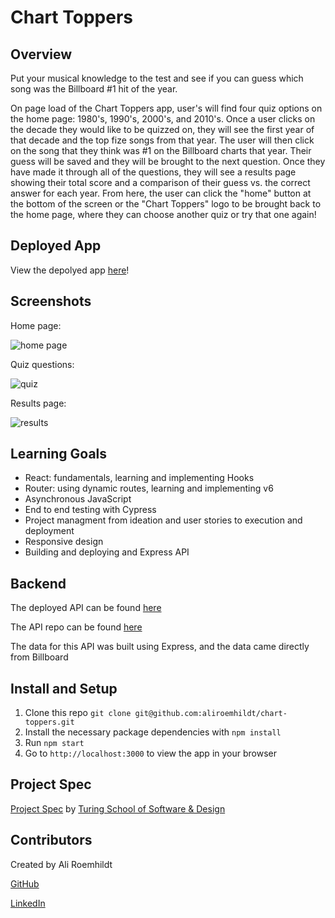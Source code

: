 # Chart Toppers

## Overview

Put your musical knowledge to the test and see if you can guess which song was the Billboard #1 hit of the year.

On page load of the Chart Toppers app, user's will find four quiz options on the home page: 1980's, 1990's, 2000's, and 2010's. Once a user clicks on the decade they would like to be quizzed on, they will see the first year of that decade and the top fize songs from that year. The user will then click on the song that they think was #1 on the Billboard charts that year. Their guess will be saved and they will be brought to the next question. Once they have made it through all of the questions, they will see a results page showing their total score and a comparison of their guess vs. the correct answer for each year. From here, the user can click the "home" button at the bottom of the screen or the "Chart Toppers" logo to be brought back to the home page, where they can choose another quiz or try that one again! 

## Deployed App

View the depolyed app [here](https://chart-toppers.herokuapp.com/home)!

## Screenshots

Home page:

![home page](https://media.giphy.com/media/alGa1uUULRkd5Q4jka/giphy.gif)

Quiz questions:

![quiz](https://media.giphy.com/media/isTy2VE1P85FkreO1C/giphy.gif)

Results page:

![results](https://media.giphy.com/media/QiL9nKtd4mPwRDgoq4/giphy-downsized.gif)

## Learning Goals
- React: fundamentals, learning and implementing Hooks
- Router: using dynamic routes, learning and implementing v6
- Asynchronous JavaScript
- End to end testing with Cypress
- Project managment from ideation and user stories to execution and deployment
- Responsive design 
- Building and deploying and Express API

## Backend

The deployed API can be found [here](https://chart-toppers-api.herokuapp.com/api/v1/songs)

The API repo can be found [here](https://github.com/aliroemhildt/chart-toppers-api)

The data for this API was built using Express, and the data came directly from Billboard

## Install and Setup

1. Clone this repo `git clone git@github.com:aliroemhildt/chart-toppers.git`
2. Install the necessary package dependencies with `npm install`
3. Run `npm start`
4. Go to `http://localhost:3000` to view the app in your browser

## Project Spec

[Project Spec](https://frontend.turing.edu/projects/module-3/showcase.html) by [Turing School of Software & Design](https://turing.edu/)

## Contributors

Created by Ali Roemhildt

[GitHub](https://github.com/aliroemhildt)

[LinkedIn](https://www.linkedin.com/in/aliroemhildt/)
